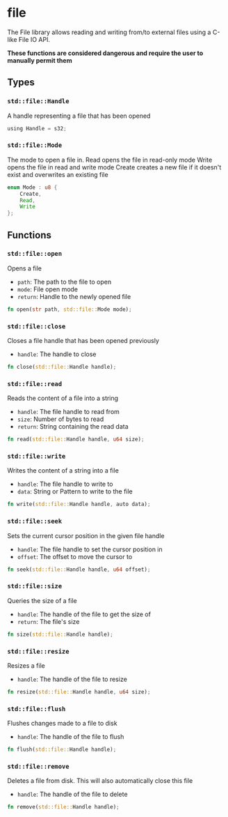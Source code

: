 # file
The File library allows reading and writing from/to external files using
a C-like File IO API.

**These functions are considered dangerous and require the user to manually permit them**


## Types

### `std::file::Handle`

A handle representing a file that has been opened

```rust
using Handle = s32;
```
### `std::file::Mode`

The mode to open a file in.
Read opens the file in read-only mode
Write opens the file in read and write mode
Create creates a new file if it doesn't exist and overwrites an existing file

```rust
enum Mode : u8 {
    Create,
    Read,
    Write
};
```


## Functions

### `std::file::open`

Opens a file
- `path`: The path to the file to open
- `mode`: File open mode
- `return`: Handle to the newly opened file


```rust
fn open(str path, std::file::Mode mode);
```

### `std::file::close`

Closes a file handle that has been opened previously
- `handle`: The handle to close


```rust
fn close(std::file::Handle handle);
```

### `std::file::read`

Reads the content of a file into a string
- `handle`: The file handle to read from
- `size`: Number of bytes to read
- `return`: String containing the read data


```rust
fn read(std::file::Handle handle, u64 size);
```

### `std::file::write`

Writes the content of a string into a file
- `handle`: The file handle to write to
- `data`: String or Pattern to write to the file


```rust
fn write(std::file::Handle handle, auto data);
```

### `std::file::seek`

Sets the current cursor position in the given file handle
- `handle`: The file handle to set the cursor position in
- `offset`: The offset to move the cursor to


```rust
fn seek(std::file::Handle handle, u64 offset);
```

### `std::file::size`

Queries the size of a file
- `handle`: The handle of the file to get the size of
- `return`: The file's size


```rust
fn size(std::file::Handle handle);
```

### `std::file::resize`

Resizes a file
- `handle`: The handle of the file to resize


```rust
fn resize(std::file::Handle handle, u64 size);
```

### `std::file::flush`

Flushes changes made to a file to disk
- `handle`: The handle of the file to flush


```rust
fn flush(std::file::Handle handle);
```

### `std::file::remove`

Deletes a file from disk. This will also automatically close this file
- `handle`: The handle of the file to delete


```rust
fn remove(std::file::Handle handle);
```

